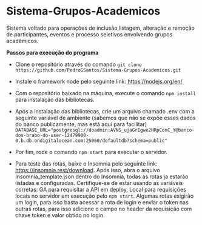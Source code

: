 # Sistema-Grupos-Academicos

Sistema voltado para operações de inclusão,listagem, alteração e remoção de participantes, eventos e processo seletivos envolvendo grupos acadêmicos.

**Passos para execução do programa**

- Clone o repositório através do comando ```git clone https://github.com/PedroGSantos/Sistema-Grupos-Academicos.git```

- Instale o framework node pelo seguinte link: https://nodejs.org/en/

- Com o repositório baixado na máquina, execute o comando ```npm install``` para instalação das bibliotecas.

- Após a instalação das bibliotecas, crie um arquivo chamado .env com a seguinte variável de ambiente (sabemos que não se expõe esses dados do banco publicamente, mas está aqui para facilitar) ```DATABASE_URL="postgresql://doadmin:AVNS_ujaGrEgwe2HRpConC_Y@banco-dos-brabo-do-user-12479900-0.b.db.ondigitalocean.com:25060/defaultdb?schema=public"```

- Por fim, rode o comando ```npm start``` para executar o servidor.

- Para teste das rotas, baixe o Insomnia pelo seguinte link: https://insomnia.rest/download. Após isso, abra o arquivo Insomnia_template.json dentro do Insomnia, todas as rotas ja estarão listadas e configuradas. Certifique-se de estar usando as variáveis corretas: GA para requisitar a API em deploy, Local para requisições locais no servidor em execução pelo ```npm start```. Algumas rotas exigirão um login, para isso basta acessar a rota de login e enviar o token nas outras rotas, para isso adicione o campo no header da requisição com chave token e valor obtido no login.
